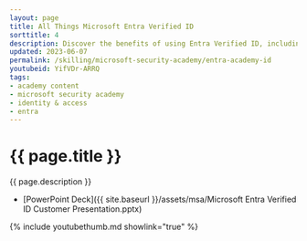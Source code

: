 ```yaml
---
layout: page
title: All Things Microsoft Entra Verified ID
sorttitle: 4
description: Discover the benefits of using Entra Verified ID, including increased security, reduced fraud, and improved customer experience. Learn how to setup and configure the Entra Verified ID Platform, including how to customize verification workflows, manage user profiles, and monitor verification activities.
updated: 2023-06-07
permalink: /skilling/microsoft-security-academy/entra-academy-id
youtubeid: YifVDr-ARRQ
tags: 
- academy content
- microsoft security academy
- identity & access
- entra
---
```


# {{ page.title }}

{{ page.description }}

* [PowerPoint Deck]({{ site.baseurl }}/assets/msa/Microsoft Entra Verified ID Customer Presentation.pptx)

{% include youtubethumb.md showlink="true" %}